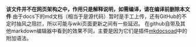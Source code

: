 **该文件并不在网页架构之中，作用只是解释说明，如需编译，请在编译前删除本文件**
由于docs下的md文档（相当于是源代码）暂时是手工上传，还有GitHub的不定时抽风之阻拦，所以可能与wiki页面更新之间有一些延迟。
在github自带及其他markdown编辑器中看到的效果不同，主要是因为它们是插件[mkdocsoad](https://www.neoteroi.dev/mkdocs-plugins/web/oad/)中的附加语法。
